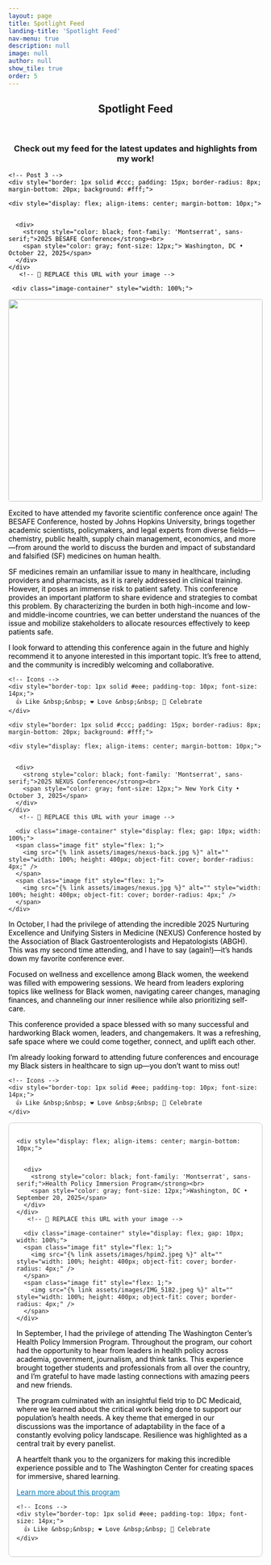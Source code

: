 ```yaml
---
layout: page
title: Spotlight Feed
landing-title: 'Spotlight Feed'
nav-menu: true
description: null
image: null
author: null
show_tile: true
order: 5
---
```



<section id="one">
  <div class="inner" style="text-align:center;">
    <header class="major">
      <h1>Spotlight Feed</h1>
    </header>
     <h3>Check out my feed for the latest updates and highlights from my work!</h3>
  </div>

</section>

<!-- Feed Container -->
<div style="max-width: 600px; margin: auto; font-family: Montserrat, sans-serif; color: black;">
 
	<!-- Post 3 -->
    <div style="border: 1px solid #ccc; padding: 15px; border-radius: 8px; margin-bottom: 20px; background: #fff;">
    
    <div style="display: flex; align-items: center; margin-bottom: 10px;">
      
   
      <div>
        <strong style="color: black; font-family: 'Montserrat', sans-serif;">2025 BESAFE Conference</strong><br>
        <span style="color: gray; font-size: 12px;"> Washington, DC • October 22, 2025</span>
      </div>
    </div>
       <!-- 🔻 REPLACE this URL with your image -->
	 
	 <div class="image-container" style="width: 100%;">
  <span class="image fit">
    <img src="{% link assets/images/newbesafe.png %}" alt="" style="width: 100%; height: 400px; object-fit: cover; border-radius: 4px;" />
  </span>
</div>

<p style="color: black;"> Excited to have attended my favorite scientific conference once again! The BESAFE Conference, hosted by Johns Hopkins University, brings together academic scientists, policymakers, and legal experts from diverse fields—chemistry, public health, supply chain management, economics, and more—from around the world to discuss the burden and impact of substandard and falsified (SF) medicines on human health.</p>

<p style="color: black;"> SF medicines remain an unfamiliar issue to many in healthcare, including providers and pharmacists, as it is rarely addressed in clinical training. However, it poses an immense risk to patient safety. This conference provides an important platform to share evidence and strategies to combat this problem. By characterizing the burden in both high-income and low- and middle-income countries, we can better understand the nuances of the issue and mobilize stakeholders to allocate resources effectively to keep patients safe.</p>

<p style="color: black;"> I look forward to attending this conference again in the future and highly recommend it to anyone interested in this important topic. It’s free to attend, and the community is incredibly welcoming and collaborative.</p>


    <!-- Icons -->
    <div style="border-top: 1px solid #eee; padding-top: 10px; font-size: 14px;">
      👍 Like &nbsp;&nbsp; ❤️ Love &nbsp;&nbsp; 🎉 Celebrate
    </div>
  </div>


  <!-- Post 2 -->
    <div style="border: 1px solid #ccc; padding: 15px; border-radius: 8px; margin-bottom: 20px; background: #fff;">
    
    <div style="display: flex; align-items: center; margin-bottom: 10px;">
      
   
      <div>
        <strong style="color: black; font-family: 'Montserrat', sans-serif;">2025 NEXUS Conference</strong><br>
        <span style="color: gray; font-size: 12px;"> New York City • October 3, 2025</span>
      </div>
    </div>
       <!-- 🔻 REPLACE this URL with your image -->
	 
	  <div class="image-container" style="display: flex; gap: 10px; width: 100%;">
      <span class="image fit" style="flex: 1;">
        <img src="{% link assets/images/nexus-back.jpg %}" alt="" style="width: 100%; height: 400px; object-fit: cover; border-radius: 4px;" />
      </span>
      <span class="image fit" style="flex: 1;">
        <img src="{% link assets/images/nexus.jpg %}" alt="" style="width: 100%; height: 400px; object-fit: cover; border-radius: 4px;" />
      </span>
    </div>

<p style="color: black;"> In October, I had the privilege of attending the incredible 2025 Nurturing Excellence and Unifying Sisters in Medicine (NEXUS) Conference hosted by the Association of Black Gastroenterologists and Hepatologists (ABGH). This was my second time attending, and I have to say (again!)—it’s hands down my favorite conference ever.</p>

<p style="color: black;"> Focused on wellness and excellence among Black women, the weekend was filled with empowering sessions. We heard from leaders exploring topics like wellness for Black women, navigating career changes, managing finances, and channeling our inner resilience while also prioritizing self-care.</p>

<p style="color: black;"> This conference provided a space blessed with so many successful and hardworking Black women, leaders, and changemakers. It was a refreshing, safe space where we could come together, connect, and uplift each other.</p>

<p style="color: black;"> I’m already looking forward to attending future conferences and encourage my Black sisters in healthcare to sign up—you don’t want to miss out! </p>


    <!-- Icons -->
    <div style="border-top: 1px solid #eee; padding-top: 10px; font-size: 14px;">
      👍 Like &nbsp;&nbsp; ❤️ Love &nbsp;&nbsp; 🎉 Celebrate
    </div>
  </div>


  <!-- Post 1 -->
  <div style="border: 1px solid #ccc; padding: 15px; border-radius: 8px; margin-bottom: 20px; background: #fff;">
    
    <div style="display: flex; align-items: center; margin-bottom: 10px;">
      
   
      <div>
        <strong style="color: black; font-family: 'Montserrat', sans-serif;">Health Policy Immersion Program</strong><br>
        <span style="color: gray; font-size: 12px;">Washington, DC • September 20, 2025</span>
      </div>
    </div>
       <!-- 🔻 REPLACE this URL with your image -->
	 
	  <div class="image-container" style="display: flex; gap: 10px; width: 100%;">
      <span class="image fit" style="flex: 1;">
        <img src="{% link assets/images/hpim2.jpeg %}" alt="" style="width: 100%; height: 400px; object-fit: cover; border-radius: 4px;" />
      </span>
      <span class="image fit" style="flex: 1;">
        <img src="{% link assets/images/IMG_5182.jpeg %}" alt="" style="width: 100%; height: 400px; object-fit: cover; border-radius: 4px;" />
      </span>
    </div>

<p style="color: black;"> In September, I had the privilege of attending The Washington Center’s Health Policy Immersion Program. Throughout the program, our cohort had the opportunity to hear from leaders in health policy across academia, government, journalism, and think tanks. This experience brought together students and professionals from all over the country, and I’m grateful to have made lasting connections with amazing peers and new friends.</p>
<p style="color: black;"> The program culminated with an insightful field trip to DC Medicaid, where we learned about the critical work being done to support our population’s health needs. A key theme that emerged in our discussions was the importance of adaptability in the face of a constantly evolving policy landscape. Resilience was highlighted as a central trait by every panelist.</p>
<p style="color: black;"> A heartfelt thank you to the organizers for making this incredible experience possible and to The Washington Center for creating spaces for immersive, shared learning.</p>
<a href="https://twc.edu/programs/health-policy-immersion-program" style="color: #0073b1;">Learn more about this program</a> 



    <!-- Icons -->
    <div style="border-top: 1px solid #eee; padding-top: 10px; font-size: 14px;">
      👍 Like &nbsp;&nbsp; ❤️ Love &nbsp;&nbsp; 🎉 Celebrate
    </div>
  </div>

